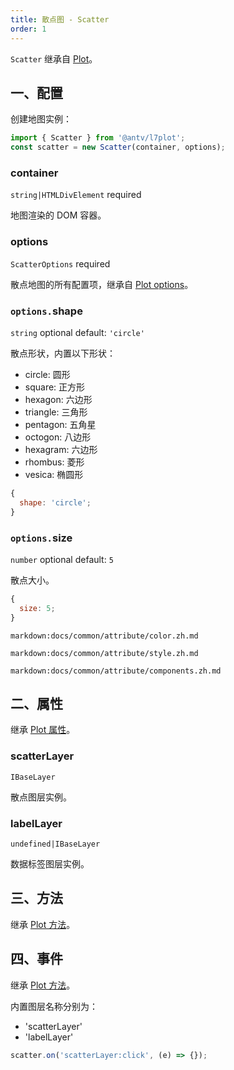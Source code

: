```yaml
---
title: 散点图 - Scatter
order: 1
---
```


`Scatter` 继承自 [Plot](/zh/docs/api/point-maps/point-map)。

## 一、配置

创建地图实例：

```ts
import { Scatter } from '@antv/l7plot';
const scatter = new Scatter(container, options);
```

### container

`string|HTMLDivElement` required

地图渲染的 DOM 容器。

### options

`ScatterOptions` required

散点地图的所有配置项，继承自 [Plot options](/zh/docs/api/plot-api#options)。

### `options.`shape

`string` optional default: `'circle'`

散点形状，内置以下形状：

- circle: 圆形
- square: 正方形
- hexagon: 六边形
- triangle: 三角形
- pentagon: 五角星
- octogon: 八边形
- hexagram: 六边形
- rhombus: 菱形
- vesica: 椭圆形

```js
{
  shape: 'circle';
}
```

### `options.`size

`number` optional default: `5`

散点大小。

```js
{
  size: 5;
}
```

`markdown:docs/common/attribute/color.zh.md`

`markdown:docs/common/attribute/style.zh.md`

`markdown:docs/common/attribute/components.zh.md`

## 二、属性

继承 [Plot 属性](/zh/docs/api/plot-api#二、属性)。

### scatterLayer

`IBaseLayer`

散点图层实例。

### labelLayer

`undefined|IBaseLayer`

数据标签图层实例。

## 三、方法

继承 [Plot 方法](/zh/docs/api/plot-api#三、方法)。

## 四、事件

继承 [Plot 方法](/zh/docs/api/plot-api#四、事件)。

内置图层名称分别为：

- 'scatterLayer'
- 'labelLayer'

```js
scatter.on('scatterLayer:click', (e) => {});
```
